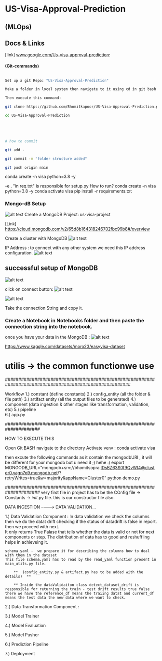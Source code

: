 # US-Visa-Approval-Prediction
## (MLOps)

## Docs & Links

[link] www.google.com/Us-visa-approval-prediction:
#### (Git-commands)

```bash

Set up a git Repo: "US-Visa-Approval-Prediction"

Make a folder in local system then navigate to it using cd in git bash 

Then execute this command: 

git clone https://github.com/Bhomitkapoor/US-Visa-Approval-Prediction.git

cd US-Visa-Approval-Prediction





# how to commit 

git add . 

git commit -m "folder structure added"

git push origin main


```

conda create -n visa python=3.8 -y

-e .    "in req.txt"  is responsible for setup.py
How to run?
conda create -n visa python=3.8 -y
conda activate visa
pip install -r requirements.txt


### Mongo-dB Setup

![alt text](image.png)
Create a MongoDB Project: us-visa-project

[Link]  https://cloud.mongodb.com/v2/65d8b164318246702fbc99b8#/overview

Create a cluster with MongoDB 
![alt text](image-1.png)


IP Address   :   to connect with any other system we need this IP address configuration.
![alt text](image-3.png)   

## successful setup of MongoDB 

![alt text](image-4.png)



click on connect button: 
![alt text](image-5.png)

![alt text](image-6.png)

Take the connection String and copy it.


### Create a Notebook in Notebooks folder and then paste the connection string into the notebook.


once you have your data in the MongoDB : 
![alt text](image-7.png)







https://www.kaggle.com/datasets/moro23/easyvisa-dataset 



# utilis -> the common functionwe use 




#######################################################################################################

Workflow 
1.) constant   (define constants)
2.) config_entity    (all the folder & file path)
3.) artifact entity     (all the output files to be generated)
4.) component   (data ingestion & other stages like transformation, validation, etc)
5.) pipeline    
6.) app.py






#####################################################################

HOW TO EXECUTE THIS 

Open Git BASH navigate to the directory
Activate venv : conda activate visa

then excute the following commands as it contain the mongodbURI , it will be different for your mongodb but u need it ;) hehe :)
  export MONGODB_URL="mongodb+srv://bhomitsopra:lDsBZ63S0f9QvWf4@cluster0.yagn7o9.mongodb.net/?retryWrites=true&w=majority&appName=Cluster0"
  python demo.py



#####################################################################
very first file in project has to be the COnfig file  -> Constants -> _init_.py file. this is our constructor file also.

DATA INGESTION  ----> DATA VALIDATION...

1.) Data Validatiion Component  : In data validation we check the columns then we do the datat drift checking if the status of datadrift is false in report. then we proceed with next.   
    It only returns True Falase that tells whether the data is valid or not for next components or step.  The distribution of data has to good and reshuffling helps in achieveing it.

    schema.yaml -  we prepare it for describing the columns how to deal with them in the dataset
    This file schema.yaml has to read by the read_yaml function present in main_utils.py file.

        **  (config_entity.py & artifact.py has to be added with the details)  **

        ** Inside the dataValidaiton class detect_dataset_drift is responsible for returning the train - test drift results true false there we have the reference_df means the traiing datat and current_df means the test data the new data where we want to check.



2.) Data Transformation Component : 



3.) Model Trainer



4.) Model Evaluation


5.) Model Pusher


6.) Prediction Pipeline


7.) Deployment